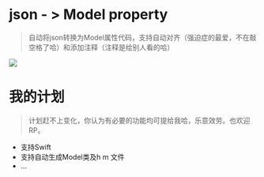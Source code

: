 # json - > Model property 

> 自动将json转换为Model属性代码，支持自动对齐（强迫症的最爱，不在敲空格了哈）和添加注释（注释是给别人看的哈）


![](1.gif)


# 我的计划
> 计划赶不上变化，你认为有必要的功能均可提给我哈，乐意效劳。也欢迎RP。

- 支持Swift
- 支持自动生成Model类及h m 文件
- ...

